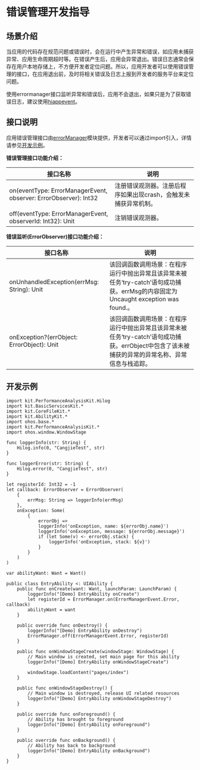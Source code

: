 # 错误管理开发指导

## 场景介绍

当应用的代码存在规范问题或错误时，会在运行中产生异常和错误，如应用未捕获异常、应用生命周期超时等。在错误产生后，应用会异常退出。错误日志通常会保存在用户本地存储上，不方便开发者定位问题。所以，应用开发者可以使用错误管理的接口，在应用退出前，及时将相关错误及日志上报到开发者的服务平台来定位问题。

使用errormanager接口监听异常和错误后，应用不会退出，如果只是为了获取错误日志，建议使用[hiappevent](./cj-hiappevent-watcher-crash-events.md)。

## 接口说明

应用错误管理接口由[errorManager](../../../reference/source_zh_cn/AbilityKit/cj-apis-app-ability-error_manager.md#class-errormanager)模块提供，开发者可以通过import引入，详情请参见[开发示例](#开发示例)。

**错误管理接口功能介绍：**

| 接口名称                                                       | 说明                                                 |
| ------------------------------------------------------------ | ---------------------------------------------------- |
| on(eventType: ErrorManagerEvent, observer: ErrorObserver): Int32 | 注册错误观测器。注册后程序如果出现crash，会触发未捕获异常机制。|
| off(eventType: ErrorManagerEvent, observerId: Int32): Unit | 注销错误观测器。|

<!-- waiting -->
**错误监听(ErrorObserver)接口功能介绍：**

| 接口名称                         | 说明                                                         |
| ------------------------------ | ------------------------------------------------------------ |
| onUnhandledException(errMsg: String): Unit | 该回调函数调用场景：在程序运行中抛出异常且该异常未被任务‘try-catch’语句成功捕获。errMsg的内容固定为Uncaught exception was found.。 |
| onException?(errObject: ErrorObject): Unit | 该回调函数调用场景：在程序运行中抛出异常且该异常未被任务‘try-catch’语句成功捕获。errObject中包含了该未被捕获的异常的异常名称、异常信息与栈追踪。|

## 开发示例

<!-- compile -->

```cangjie
import kit.PerformanceAnalysisKit.Hilog
import kit.BasicServicesKit.*
import kit.CoreFileKit.*
import kit.AbilityKit.*
import ohos.base.*
import kit.PerformanceAnalysisKit.*
import ohos.window.WindowStage

func loggerInfo(str: String) {
    Hilog.info(0, "CangjieTest", str)
}

func loggerError(str: String) {
    Hilog.error(0, "CangjieTest", str)
}

let registerId: Int32 = -1
let callback: ErrorObserver = ErrorObserver(
    {
        errMsg: String => loggerInfo(errMsg)
    },
    onException: Some(
        {
            errorObj =>
            loggerInfo('onException, name: ${errorObj.name}')
            loggerInfo('onException, message: ${errorObj.message}')
            if (let Some(v) <- errorObj.stack) {
                loggerInfo('onException, stack: ${v}')
            }
        }
    )
)

var abilityWant: Want = Want()

public class EntryAbility <: UIAbility {
    public func onCreate(want: Want, launchParam: LaunchParam) {
        loggerInfo("[Demo] EntryAbility onCreate")
        let registerId = ErrorManager.on(ErrorManagerEvent.Error, callback)
        abilityWant = want
    }

    public override func onDestroy() {
        loggerInfo("[Demo] EntryAbility onDestroy")
        ErrorManager.off(ErrorManagerEvent.Error, registerId)
    }

    public func onWindowStageCreate(windowStage: WindowStage) {
        // Main window is created, set main page for this ability
        loggerInfo("[Demo] EntryAbility onWindowStageCreate")

        windowStage.loadContent("pages/index")
    }

    public func onWindowStageDestroy() {
        // Main window is destroyed, release UI related resources
        loggerInfo("[Demo] EntryAbility onWindowStageDestroy")
    }

    public override func onForeground() {
        // Ability has brought to foreground
        loggerInfo("[Demo] EntryAbility onForeground")
    }

    public override func onBackground() {
        // Ability has back to background
        loggerInfo("[Demo] EntryAbility onBackground")
    }
}
```
